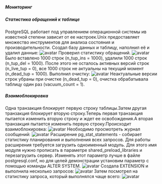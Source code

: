 ##### Мониторинг
##### Статистика обращений к таблице
PostgreSQL работает под управлением операционной системы ив известной степени зависит от ее настроек.Unix предоставляет множество инструментов для анализа состояния и производительности.
Создал базу данных и таблицу, наполнил её и удалил данные:
![avatar](https://sun9-1.userapi.com/impg/PyUe28E5bDbNwxgNFQawhKhMYNbT7xzJq9GQFA/awYgzUOXLks.jpg?size=528x184&quality=96&sign=de778fb097964442540d834d817458b5&type=album)
Проверил статистику обращений.
![avatar](https://sun9-45.userapi.com/impg/E6rQc-Fd-Zo8FX1TLfMPG35jMZs_cV4FadwJ0g/xHNggvOWgIc.jpg?size=617x379&quality=96&sign=ddcc4d1aac3572805c46be57d2480017&type=album)
Было вставлено 1000 строк (n_tup_ins = 1000), удалили 1000 строк (n_tup_del = 1000).
После этого не осталось активных версий строк (n_live_tup = 0), все 1000 строк не актуальны на текущий момент (n_dead_tup = 1000).
Выполнил очистку:
![avatar](https://sun9-47.userapi.com/impg/VQp-a83PgTeHB5fYDuazpnUnyNVjmGyNcdwsZA/Z7-P1fbw1Tc.jpg?size=614x395&quality=96&sign=80c4ce743109c7340817a706b8a372cf&type=album)
Неактуальные версии строк убраны при очистке (n_dead_tup = 0), очистка обрабатывала таблицу один раз (vacuum_count = 1).
##### Взаимоблокировка
Одна транзакция блокирует первую строку таблицы.Затем другая транзакция блокирует вторую строку.Теперь первая транзакция пытается изменить вторую строку и ждет ее освобождения.А вторая транзакция пытается изменить первую строку.Происходит взаимоблокировка:
![avatar](https://sun9-76.userapi.com/impg/1M-wpXJURv1ZXtslhSHQWYyKJgIQEi6GttUujQ/xtCRfBVax5Q.jpg?size=550x187&quality=96&sign=69969fdefeb8b340c96760ddbc1800c1&type=album)
Необходимо просмотреть журнал сообщений:
![avatar](https://sun9-west.userapi.com/sun9-52/s/v1/ig2/KSFbv1-yK0NJVodwoU-vHC15hKUNrXN7aiTagKhuXRBmGNXxPU0FWI4ihltUrI5dUJlmLh8eIao7A0e7gyUn36mz.jpg?size=604x153&quality=96&type=album)
Расширение pg_stat_statements - собирает статистику планирования и выполнения всех запросов. Для работы расширения требуется загрузить одноименный модуль. Для этого имя модуля нужно прописать в параметре shared_preload_libraries и перезагрузить сервер. Изменять этот параметр лучше в файле postgresql.conf, но для целей демонстрации установим параметр с помощью команды ALTER SYSTEM.
![avatar](https://sun9-north.userapi.com/sun9-87/s/v1/ig2/QgMbPNRS0B5T-5shcrygaZJTulJcfV61Y6DGbShSvjiUZ2AziI-1AeKXtGG77EpkvpbvRrRvqgvt4F4hnAEQn4wL.jpg?size=604x200&quality=96&type=album)
Создала EXTENSION и выполнила несколько запросов:
![avatar](https://sun9-65.userapi.com/impg/d8HdIX94upiRa5c6LUW_YBt2TrRuAS_gyem4cA/N6NngGOI5Cs.jpg?size=409x225&quality=96&sign=d888ae2a1518c1b8edb21808a7059cdc&type=album)
Затем посмотрел на статистику запроса, который выполнялся чаще всего:
![avatar](https://sun9-30.userapi.com/impg/pcYaTubbQziiSnEc77hvk72KOlwYtfoUoY_mWA/0LaAlDY4VI8.jpg?size=537x382&quality=96&sign=94e90e5f9dd32f15c4e3514037e09269&type=album)



